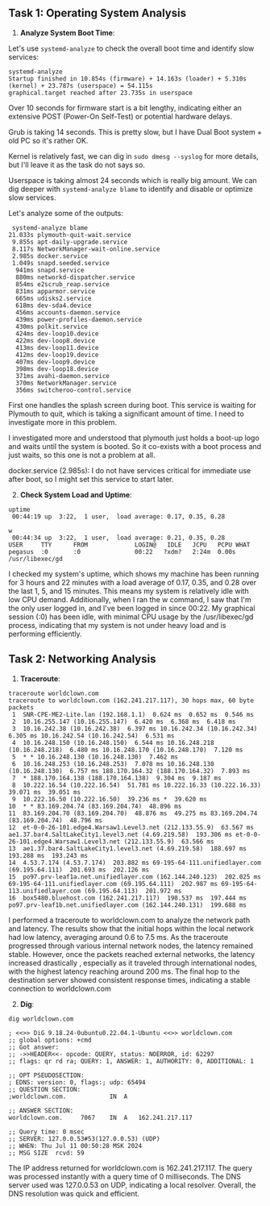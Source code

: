 ## Task 1: Operating System Analysis

1. **Analyze System Boot Time**:

Let's use `systemd-analyze` to check the overall boot time and identify slow services:

```
systemd-analyze
Startup finished in 10.854s (firmware) + 14.163s (loader) + 5.310s (kernel) + 23.787s (userspace) = 54.115s 
graphical.target reached after 23.735s in userspace
```
Over 10 seconds for firmware start is a bit lengthy, indicating either an extensive POST (Power-On Self-Test) or potential hardware delays. 

Grub is taking 14 seconds. This is pretty slow, but I have Dual Boot system + old PC so it's rather OK. 

Kernel is relatively fast, we can dig in `sudo dmesg --syslog` for more details, but I'll leave it as the task do not says so.

Userspace is taking almost 24 seconds which is really big amount. We can dig deeper with `systemd-analyze blame` to identify and disable or optimize slow services.

Let's analyze some of the outputs:

```
 systemd-analyze blame
21.033s plymouth-quit-wait.service
 9.855s apt-daily-upgrade.service
 8.117s NetworkManager-wait-online.service
 2.985s docker.service
 1.049s snapd.seeded.service
  941ms snapd.service
  880ms networkd-dispatcher.service
  854ms e2scrub_reap.service
  831ms apparmor.service
  665ms udisks2.service
  618ms dev-sda4.device
  456ms accounts-daemon.service
  439ms power-profiles-daemon.service
  430ms polkit.service
  424ms dev-loop10.device
  422ms dev-loop8.device
  413ms dev-loop11.device
  412ms dev-loop19.device
  407ms dev-loop9.device
  398ms dev-loop18.device
  371ms avahi-daemon.service
  370ms NetworkManager.service
  356ms switcheroo-control.service

```

First one handles the splash screen during boot. This service is waiting for Plymouth to quit, which is taking a significant amount of time. I need to investigate more in this problem.

I investigated more and understood that plymouth just holds a boot-up logo and waits until the system is booted. So it co-exists with a boot process and just waits, so this one is not a problem at all.

docker.service (2.985s): I do not have services critical for immediate use after boot, so I might set this service to start later.


2. **Check System Load and Uptime**:

```
uptime
 00:44:19 up  3:22,  1 user,  load average: 0.17, 0.35, 0.28
```

```
w
 00:44:34 up  3:22,  1 user,  load average: 0.21, 0.35, 0.28
USER     TTY      FROM             LOGIN@   IDLE   JCPU   PCPU WHAT
pegasus  :0       :0               00:22   ?xdm?   2:24m  0.00s /usr/libexec/gd
```
I checked my system's uptime, which shows my machine has been running for 3 hours and 22 minutes with a load average of 0.17, 0.35, and 0.28 over the last 1, 5, and 15 minutes. This means my system is relatively idle with low CPU demand. Additionally, when I ran the w command, I saw that I'm the only user logged in, and I've been logged in since 00:22. My graphical session (:0) has been idle, with minimal CPU usage by the /usr/libexec/gd process, indicating that my system is not under heavy load and is performing efficiently.

## Task 2: Networking Analysis

1. **Traceroute**:

```
traceroute worldclown.com
traceroute to worldclown.com (162.241.217.117), 30 hops max, 60 byte packets
 1  SNR-CPE-ME2-Lite.lan (192.168.1.1)  0.624 ms  0.652 ms  0.546 ms
 2  10.16.255.147 (10.16.255.147)  6.420 ms  6.368 ms  6.418 ms
 3  10.16.242.38 (10.16.242.38)  6.397 ms 10.16.242.34 (10.16.242.34)  6.305 ms 10.16.242.54 (10.16.242.54)  6.531 ms
 4  10.16.248.150 (10.16.248.150)  6.544 ms 10.16.248.218 (10.16.248.218)  6.480 ms 10.16.248.170 (10.16.248.170)  7.120 ms
 5  * * 10.16.248.130 (10.16.248.130)  7.462 ms
 6  10.16.248.253 (10.16.248.253)  7.078 ms 10.16.248.130 (10.16.248.130)  6.757 ms 188.170.164.32 (188.170.164.32)  7.893 ms
 7  * 188.170.164.138 (188.170.164.138)  9.304 ms  9.187 ms
 8  10.222.16.54 (10.222.16.54)  51.781 ms 10.222.16.33 (10.222.16.33)  39.071 ms  39.051 ms
 9  10.222.16.50 (10.222.16.50)  39.236 ms *  39.620 ms
10  * * 83.169.204.74 (83.169.204.74)  48.896 ms
11  83.169.204.70 (83.169.204.70)  48.876 ms  49.275 ms 83.169.204.74 (83.169.204.74)  48.796 ms
12  et-0-0-26-101.edge4.Warsaw1.Level3.net (212.133.55.9)  63.567 ms ae1.37.bar4.SaltLakeCity1.level3.net (4.69.219.58)  193.306 ms et-0-0-26-101.edge4.Warsaw1.Level3.net (212.133.55.9)  63.566 ms
13  ae1.37.bar4.SaltLakeCity1.level3.net (4.69.219.58)  188.697 ms  193.288 ms  193.243 ms
14  4.53.7.174 (4.53.7.174)  203.882 ms 69-195-64-111.unifiedlayer.com (69.195.64.111)  201.693 ms  202.126 ms
15  po97.prv-leaf1a.net.unifiedlayer.com (162.144.240.123)  202.025 ms 69-195-64-111.unifiedlayer.com (69.195.64.111)  202.987 ms 69-195-64-113.unifiedlayer.com (69.195.64.113)  201.972 ms
16  box5480.bluehost.com (162.241.217.117)  198.537 ms  197.444 ms po97.prv-leaf1b.net.unifiedlayer.com (162.144.240.131)  199.688 ms

```

I  performed a traceroute to worldclown.com to analyze the network path and latency. The results show that the initial hops within the local network had low latency, averaging around 0.6 to 7.5 ms. As the traceroute progressed through various internal network nodes, the latency remained stable. However, once the packets reached external networks, the latency increased drastically , especially as it traveled through international nodes, with the highest latency reaching around 200 ms. The final hop to the destination server showed consistent response times, indicating a stable connection to worldclown.com

2. **Dig**:

```
dig worldclown.com

; <<>> DiG 9.18.24-0ubuntu0.22.04.1-Ubuntu <<>> worldclown.com
;; global options: +cmd
;; Got answer:
;; ->>HEADER<<- opcode: QUERY, status: NOERROR, id: 62297
;; flags: qr rd ra; QUERY: 1, ANSWER: 1, AUTHORITY: 0, ADDITIONAL: 1

;; OPT PSEUDOSECTION:
; EDNS: version: 0, flags:; udp: 65494
;; QUESTION SECTION:
;worldclown.com.			IN	A

;; ANSWER SECTION:
worldclown.com.		7067	IN	A	162.241.217.117

;; Query time: 0 msec
;; SERVER: 127.0.0.53#53(127.0.0.53) (UDP)
;; WHEN: Thu Jul 11 00:50:28 MSK 2024
;; MSG SIZE  rcvd: 59
```

The IP address returned for worldclown.com is 162.241.217.117. The query was processed instantly with a query time of 0 milliseconds. The DNS server used was 127.0.0.53 on UDP, indicating a local resolver. Overall, the DNS resolution was quick and efficient.